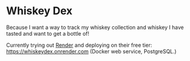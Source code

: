 # Whiskey Dex

Because I want a way to track my whiskey collection and whiskey I have tasted and want to get a bottle of!

Currently trying out [Render](https://render.com) and deploying on their free tier: https://whiskeydex.onrender.com (Docker web service, PostgreSQL.)
